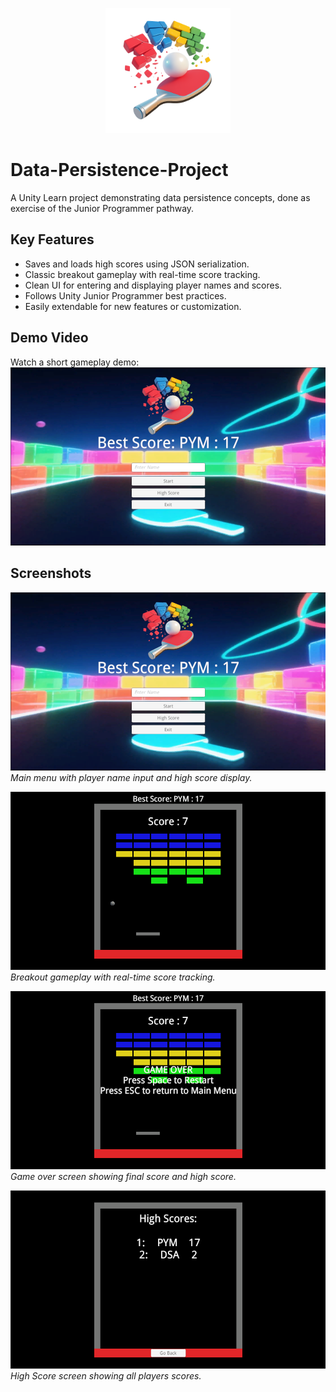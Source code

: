 <p align="center">
    <img src="Assets/images/logo.png" alt="Logo" width="200"/>
</p>

# Data-Persistence-Project

A Unity Learn project demonstrating data persistence concepts, done as exercise of the Junior Programmer pathway.

## Key Features

- Saves and loads high scores using JSON serialization.
- Classic breakout gameplay with real-time score tracking.
- Clean UI for entering and displaying player names and scores.
- Follows Unity Junior Programmer best practices.
- Easily extendable for new features or customization.

## Demo Video

Watch a short gameplay demo:
[![Demo Video](media/main-menu.png)](media/demo.mp4)

## Screenshots

![Main Menu](media/main-menu.png)
_Main menu with player name input and high score display._

![Gameplay](media/gameplay.png)
_Breakout gameplay with real-time score tracking._

![Game Over](media/game-over.png)
_Game over screen showing final score and high score._

![High Score](media/highscore.png)
_High Score screen showing all players scores._

